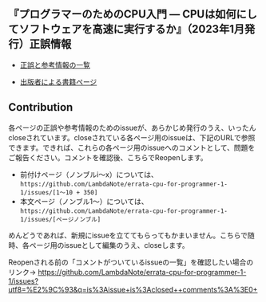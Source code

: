 ## 『プログラマーのためのCPU入門 ― CPUは如何にしてソフトウェアを高速に実行するか』（2023年1月発行）正誤情報

* [正誤と参考情報の一覧](https://github.com/LambdaNote/errata-cpu-for-programmer-1-1/issues?q=is%3Aissue+is%3Aopen+sort%3Acreated-asc)

* [出版者による書籍ページ](https://www.lambdanote.com/products/cpu)

## Contribution

各ページの正誤や参考情報のためのissueが、あらかじめ発行のうえ、いったんcloseされています。closeされている各ページ用のissueは、下記のURLで参照できます。できれば、これらの各ページ用のissueへのコメントとして、問題をご報告ください。コメントを確認後、こちらでReopenします。

* 前付けページ（ノンブルi～x）については、`https://github.com/LambdaNote/errata-cpu-for-programmer-1-1/issues/[1～10 + 350]`
* 本文ページ（ノンブル1～）については、`https://github.com/LambdaNote/errata-cpu-for-programmer-1-1/issues/[ページノンブル]`

めんどうであれば、新規にissueを立ててもらってもかまいません。こちらで随時、各ページ用のissueとして編集のうえ、closeします。

Reopenされる前の「コメントがついているissueの一覧」を確認したい場合のリンク→ https://github.com/LambdaNote/errata-cpu-for-programmer-1-1/issues?utf8=%E2%9C%93&q=is%3Aissue+is%3Aclosed++comments%3A%3E0+
